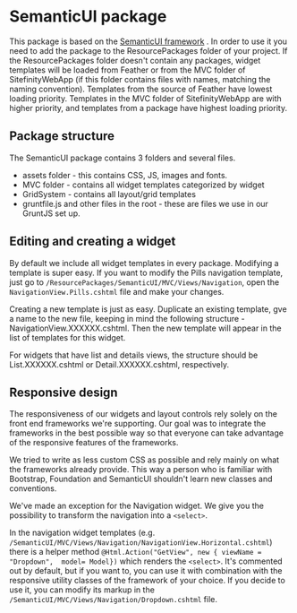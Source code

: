 # SemanticUI package #

This package is based on the [SemanticUI framework](http://semantic-ui.com/) . In order to use it you need to add the package to the ResourcePackages folder of your project. If the ResourcePackages folder doesn't contain any packages, widget templates will be loaded from Feather or from the MVC folder of SitefinityWebApp (if this folder contains files with names, matching the naming convention). Templates from the source of Feather have lowest loading priority. Templates in the MVC folder of SitefinityWebApp are with higher priority, and templates from a package have highest loading priority.

## Package structure ##

The SemanticUI package contains 3 folders and several files. 
 - assets folder - this contains CSS, JS, images and fonts.
 - MVC folder - contains all widget templates categorized by widget
 - GridSystem - contains all layout/grid templates
 - gruntfile.js and other files in the root - these are files we use in our GruntJS set up.


## Editing and creating a widget
By default we include all widget templates in every package. Modifying a template is super easy. If you want to modify the Pills navigation template, just go to `/ResourcePackages/SemanticUI/MVC/Views/Navigation`, open the `NavigationView.Pills.cshtml` file and make your changes. 

Creating a new template is just as easy. 
Duplicate an existing template, gve a name to the new file, keeping in mind the following structure - NavigationView.XXXXXX.cshtml. Then the new template will appear in the list of templates for this widget.

For widgets that have list and details views, the structure should be List.XXXXXX.cshtml or Detail.XXXXXX.cshtml, respectively.

## Responsive design ##

The responsiveness of our widgets and layout controls rely solely on the front end frameworks we're supporting. Our goal was to integrate the frameworks in  the best possible way so that everyone can take advantage of the responsive features of the frameworks. 

We tried to write as less custom CSS as possible and rely mainly on what the frameworks already provide. This way a person who is familiar with Bootstrap, Foundation and SemanticUI shouldn't learn new classes and conventions.

We've made an exception for the Navigation widget. We give you the possibility to transform the navigation into a `<select>`. 

In the navigation widget templates (e.g. `/SemanticUI/MVC/Views/Navigation/NavigationView.Horizontal.cshtml`) there is a helper method 
`@Html.Action("GetView", new { viewName = "Dropdown",  model= Model})`
which renders the `<select>`. It's commented out by default, but if you want to, you can use it with combination with the responsive utility classes of the framework of your choice.
If you decide to use it, you can modify its markup in the `/SemanticUI/MVC/Views/Navigation/Dropdown.cshtml` file.
